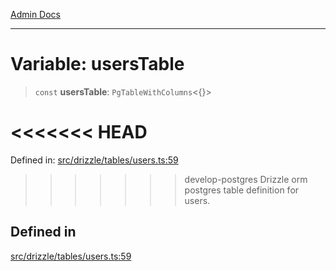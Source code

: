 [Admin Docs](/)

***

# Variable: usersTable

> `const` **usersTable**: `PgTableWithColumns`\<\{\}\>

<<<<<<< HEAD
=======
Defined in: [src/drizzle/tables/users.ts:59](https://github.com/PalisadoesFoundation/talawa-api/blob/37e2d6abe1cabaa02f97a3c6c418b81e8fcb5a13/src/drizzle/tables/users.ts#L59)

>>>>>>> develop-postgres
Drizzle orm postgres table definition for users.

## Defined in

[src/drizzle/tables/users.ts:59](https://github.com/NishantSinghhhhh/talawa-api/blob/ff0f1d6ae21d3428519b64e42fe3bfdff573cb6e/src/drizzle/tables/users.ts#L59)
